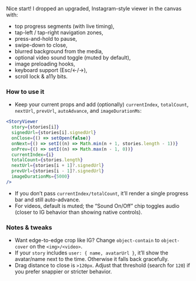 Nice start! I dropped an upgraded, Instagram-style viewer in the canvas with:

* top progress segments (with live timing),
* tap-left / tap-right navigation zones,
* press-and-hold to pause,
* swipe-down to close,
* blurred background from the media,
* optional video sound toggle (muted by default),
* image preloading hooks,
* keyboard support (Esc/←/→),
* scroll lock & a11y bits.

### How to use it

* Keep your current props and add (optionally) `currentIndex`, `totalCount`, `nextUrl`, `prevUrl`, `autoAdvance`, and `imageDurationMs`:

```jsx
<StoryViewer
  story={stories[i]}
  signedUrl={stories[i].signedUrl}
  onClose={() => setOpen(false)}
  onNext={() => setI((n) => Math.min(n + 1, stories.length - 1))}
  onPrev={() => setI((n) => Math.max(n - 1, 0))}
  currentIndex={i}
  totalCount={stories.length}
  nextUrl={stories[i + 1]?.signedUrl}
  prevUrl={stories[i - 1]?.signedUrl}
  imageDurationMs={5000}
/>
```

* If you don’t pass `currentIndex/totalCount`, it’ll render a single progress bar and still auto-advance.
* For videos, default is muted; the “Sound On/Off” chip toggles audio (closer to IG behavior than showing native controls).

### Notes & tweaks

* Want edge-to-edge crop like IG? Change `object-contain` to `object-cover` on the `<img>/<video>`.
* If your `story` includes `user: { name, avatarUrl }`, it’ll show the avatar/name next to the time. Otherwise it falls back gracefully.
* Drag distance to close is `>120px`. Adjust that threshold (search for `120`) if you prefer snappier or stricter behavior.

